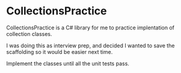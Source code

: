 # CollectionsPractice

CollectionsPractice is a C# library for me to practice implentation of collection classes.

I was doing this as interview prep, and decided I wanted to save the scaffolding so it would be easier next time.

Implement the classes until all the unit tests pass.
